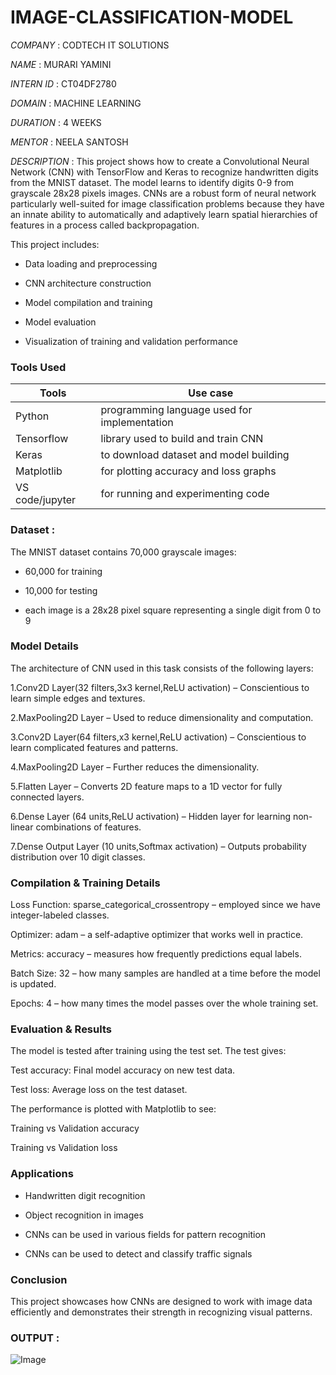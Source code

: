 # IMAGE-CLASSIFICATION-MODEL

*COMPANY* : CODTECH IT SOLUTIONS

*NAME* : MURARI YAMINI
 
*INTERN ID* : CT04DF2780

*DOMAIN* : MACHINE LEARNING

*DURATION* : 4 WEEKS

*MENTOR* : NEELA SANTOSH

*DESCRIPTION* : This project shows how to create a Convolutional Neural Network (CNN) with TensorFlow and Keras to recognize handwritten digits from the MNIST dataset. The model learns to identify digits 0-9 from grayscale 28x28 pixels images. CNNs are a robust form of neural network particularly well-suited for image classification problems because they have an innate ability to automatically and adaptively learn spatial hierarchies of features in a process called backpropagation.

This project includes:

- Data loading and preprocessing

- CNN architecture construction

- Model compilation and training

- Model evaluation

- Visualization of training and validation performance
  
### Tools  Used
| Tools   | Use case |
|-------------------|-------------|
| Python     | programming language used for implementation  |
|  Tensorflow    | library used to build and train CNN           |
|  Keras          | to download dataset and model building        |
|  Matplotlib     |  for plotting accuracy and loss graphs        |
|  VS code/jupyter | for running and experimenting code          |

### Dataset : 
The MNIST dataset contains 70,000 grayscale images:

- 60,000 for training

- 10,000 for testing
- each image is a 28x28 pixel square representing a single digit from 0 to 9

### Model Details
The architecture of CNN used in this task consists of the following layers:

1.Conv2D Layer(32 filters,3x3 kernel,ReLU activation) – Conscientious to learn simple edges and textures.

2.MaxPooling2D Layer – Used to reduce dimensionality and computation.

3.Conv2D Layer(64 filters,x3 kernel,ReLU activation) – Conscientious to learn complicated features and patterns. 

4.MaxPooling2D Layer – Further reduces the dimensionality.

5.Flatten Layer – Converts 2D feature maps to a 1D vector for fully connected layers.

6.Dense Layer (64 units,ReLU activation) – Hidden layer for learning non-linear combinations of features.

7.Dense Output Layer (10 units,Softmax activation) – Outputs probability distribution over 10 digit classes.

### Compilation & Training Details

Loss Function: sparse_categorical_crossentropy – employed since we have integer-labeled classes.

Optimizer: adam – a self-adaptive optimizer that works well in practice.

Metrics: accuracy – measures how frequently predictions equal labels.

Batch Size: 32 – how many samples are handled at a time before the model is updated.

Epochs: 4 – how many times the model passes over the whole training set.

### Evaluation & Results

The model is tested after training using the test set. The test gives:

Test accuracy: Final model accuracy on new test data.

Test loss: Average loss on the test dataset.

The performance is plotted with Matplotlib to see:

Training vs Validation accuracy

Training vs Validation loss

### Applications

- Handwritten digit recognition

- Object recognition in images

- CNNs can be used in various fields for pattern recognition

- CNNs can be used to detect and classify traffic signals

### Conclusion
This project showcases how CNNs are designed to work with image data efficiently and demonstrates their strength in recognizing visual patterns.

### OUTPUT :

![Image](https://github.com/user-attachments/assets/9c9e7e8e-f386-49b8-8ced-9d8e7c55d78f)

